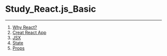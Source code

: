 # Study_React.js_Basic
---
1. [Why React?](react1.md)
2. [Creat React App]()
3. [JSX]()
4. [State]()
5. [Props]()
